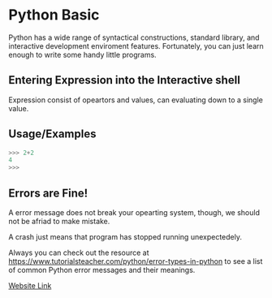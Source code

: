 
# Python Basic

Python has a wide range of syntactical constructions, standard library, and interactive development enviroment features. Fortunately, you can just learn enough to write some handy little programs. 


## Entering Expression into the Interactive shell

Expression consist of opeartors and values, can evaluating down to a single value. 


## Usage/Examples

```Python
>>> 2+2 
4
>>>

```


## Errors are Fine!

A error message does not break your opearting system, though, we should not be afriad to make mistake. 

A crash just means that program has stopped running unexpectedely. 

Always you can check out the resource at https://www.tutorialsteacher.com/python/error-types-in-python to see a list of common Python error messages and their meanings. 

[Website Link](https://www.tutorialsteacher.com/python/error-types-in-python)
